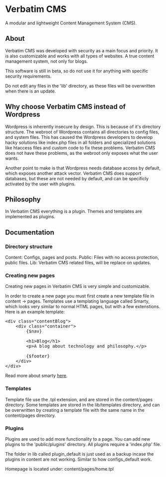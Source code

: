 # Verbatim CMS

A modular and lightweight Content Management System (CMS).

## About

Verbatim CMS was developed with security as a main focus and priority.
It is also customizable and works with all types of websites.
A true content management system, not only for blogs.

This software is still in beta, so do not use it for anything
with specific security requirements.

Do not edit any files in the 'lib' directory, as these
files will be overwritten when there is an update.

## Why choose Verbatim CMS instead of Wordpress

Wordpress is inherently insecure by design. This
is because of it's directory structure. The webroot of Wordpress
contains all directories to config files, and system files. This has caused
the Wordpress developers to develop hacky solutions like index.php files in all
folders and specialized solutions like htaccess files and custom code to fix these problems.
Verbatim CMS does not have these problems, as the webroot only exposes what the user wants.

Another point to make is that Wordpress needs database access by default, which exposes another
attack vector. Verbatim CMS does support databases, but these are not needed by default, and
can be specificly activated by the user with plugins.

## Philosophy

In Verbatim CMS everything is a plugin. Themes and templates are implemented as plugins.

## Documentation

### Directory structure

Content: Configs, pages and posts.
Public: Files with no access protection, public files.
Lib: Verbatim CMS related files, will be replace on updates.

### Creating new pages

Creating new pages in Verbatim CMS is very simple and
customizable.

In order to create a new page
you must first create a new template file in
content -> pages. Templates use a templating language
called Smarty, which looks very similar to normal HTML pages, but with a few extenstions. Here is an example template:

<pre>
&lt;div class="contentBlog"&gt;
    &lt;div class="container"&gt;
        {$nav}

        &lt;h1&gt;Blog&lt;/h1&gt;
        &lt;p&gt;A blog about technology and philosophy.&lt;/p&gt

        {$footer}
    &lt;/div&gt;
&lt;/div&gt;
</pre>

Read more about smarty [here](https://www.smarty.net/docsv2/en/).

### Templates

Template file use the .tpl extension, and are stored in the content/pages directory.
Some templates are stored in the lib/templates directory, and can be overwritten
by creating a template file with the same name in the content/pages directory.

### Plugins

Plugins are used to add more functionality to a page.
You can add new plugins to the 'public/plugins' directory.
All plugins require a 'index.php' file.

The folder in lib called plugin_default is just used as a backup
incase the plugins in content are not working. Similar to how
configs_default work.

Homepage is located under:
content/pages/home.tpl

